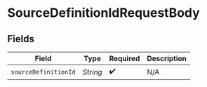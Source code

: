 # SourceDefinitionIdRequestBody


## Fields

| Field                | Type                 | Required             | Description          |
| -------------------- | -------------------- | -------------------- | -------------------- |
| `sourceDefinitionId` | *String*             | :heavy_check_mark:   | N/A                  |